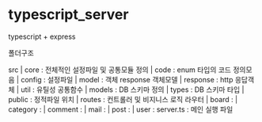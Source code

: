 # typescript_server

typescript + express

폴더구조

src
  | core : 전체적인 설정파일 및 공통모듈 정의
      | code : enum 타입의 코드 정의모음
      | config : 설정파일
      | model : 객체 response 객체모델 
      | response : http 응답객체 
      | util : 유틸성 공통함수 
  | models : DB 스키마 정의
      | types : DB 스키마 타입
  | public : 정적파일 위치
  | routes : 컨트롤러 및 비지니스 로직 라우터
      | board :
      | category :
      | comment : 
      | mail : 
      | post : 
      | user : 
   server.ts : 메인 실행 파일